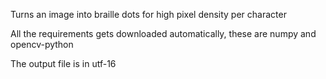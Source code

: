 Turns an image into braille dots for high pixel density per character

All the requirements gets downloaded automatically, these are numpy and opencv-python

The output file is in utf-16
